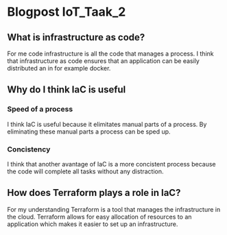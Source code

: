 # Blogpost IoT_Taak_2

## What is infrastructure as code?
For me code infrastructure is all the code that manages a process. I think that infrastructure as code ensures that an application can be easily distributed an in for example docker.

## Why do I think IaC is useful

### Speed of a process
I think IaC is useful because it elimitates manual parts of a process. By eliminating these manual parts a process can be sped up. 

### Concistency
I think that another avantage of IaC is a more concistent process because the code will complete all tasks without any distraction.

## How does Terraform plays a role in IaC?
For my understanding Terraform is a tool that manages the infrastructure in the cloud. Terraform allows for easy allocation of resources to an application which makes it easier to set up an infrastructure.
